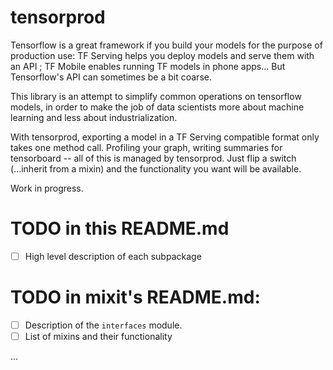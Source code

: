 # tensorprod

Tensorflow is a great framework if you build your models for the purpose of production use:
TF Serving helps you deploy models and serve them with an API ; TF Mobile enables
running TF models in phone apps... But Tensorflow's API can sometimes be a bit coarse.

This library is an attempt to simplify common operations on tensorflow models, in order to
make the job of data scientists more about machine learning and less about industrialization.

With tensorprod, exporting a model in a TF Serving compatible format only takes one method call.
Profiling your graph, writing summaries for tensorboard -- all of this is managed by tensorprod.
Just flip a switch (...inherit from a mixin) and the functionality you want will be available.

Work in progress.

# TODO in this README.md
- [ ] High level description of each subpackage

# TODO in mixit's README.md:
- [ ] Description of the `interfaces` module.
- [ ] List of mixins and their functionality

...
